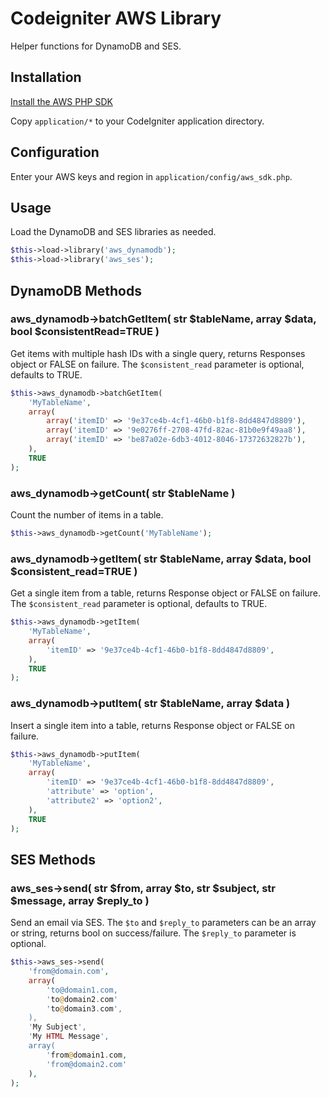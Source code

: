 # Codeigniter AWS Library

Helper functions for DynamoDB and SES.

## Installation

[Install the AWS PHP SDK](https://docs.aws.amazon.com/sdk-for-php/v3/developer-guide/getting-started_installation.html)

Copy `application/*` to your CodeIgniter application directory.

## Configuration

Enter your AWS keys and region in `application/config/aws_sdk.php`.

## Usage

Load the DynamoDB and SES libraries as needed.

```php
$this->load->library('aws_dynamodb');
$this->load->library('aws_ses');
```

## DynamoDB Methods

### aws_dynamodb->batchGetItem( str $tableName, array $data, bool $consistentRead=TRUE )

Get items with multiple hash IDs with a single query, returns Responses object or FALSE on failure. The `$consistent_read` parameter is optional, defaults to TRUE.

```php
$this->aws_dynamodb->batchGetItem(
	'MyTableName',
	array(
		array('itemID' => '9e37ce4b-4cf1-46b0-b1f8-8dd4847d8809'),
		array('itemID' => '9e0276ff-2708-47fd-82ac-81b0e9f49aa8'),
		array('itemID' => 'be87a02e-6db3-4012-8046-17372632827b'),
	),
	TRUE
);
```

### aws_dynamodb->getCount( str $tableName )

Count the number of items in a table.

```php
$this->aws_dynamodb->getCount('MyTableName');
```

### aws_dynamodb->getItem( str $tableName, array $data, bool $consistent_read=TRUE )

Get a single item from a table, returns Response object or FALSE on failure. The `$consistent_read` parameter is optional, defaults to TRUE.

```php
$this->aws_dynamodb->getItem(
	'MyTableName',
	array(
		'itemID' => '9e37ce4b-4cf1-46b0-b1f8-8dd4847d8809',
	),
	TRUE
);
```

### aws_dynamodb->putItem( str $tableName, array $data )

Insert a single item into a table, returns Response object or FALSE on failure.

```php
$this->aws_dynamodb->putItem(
	'MyTableName',
	array(
		'itemID' => '9e37ce4b-4cf1-46b0-b1f8-8dd4847d8809',
		'attribute' => 'option',
		'attribute2' => 'option2',
	),
	TRUE
);
```

## SES Methods

### aws_ses->send( str $from, array $to, str $subject, str $message, array $reply_to )

Send an email via SES. The `$to` and `$reply_to` parameters can be an array or string, returns bool on success/failure. The `$reply_to` parameter is optional.

```php
$this->aws_ses->send(
	'from@domain.com',
	array(
		'to@domain1.com,
		'to@domain2.com'
		'to@domain3.com',
	),
	'My Subject',
	'My HTML Message',
	array(
		'from@domain1.com,
		'from@domain2.com'
	),
);
```
